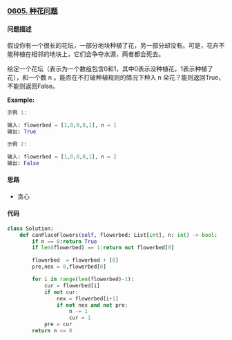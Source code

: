 ### [0605. 种花问题](https://leetcode-cn.com/problems/can-place-flowers/)

#### 问题描述
假设你有一个很长的花坛，一部分地块种植了花，另一部分却没有。可是，花卉不能种植在相邻的地块上，它们会争夺水源，两者都会死去。

给定一个花坛（表示为一个数组包含0和1，其中0表示没种植花，1表示种植了花），和一个数 n 。能否在不打破种植规则的情况下种入 n 朵花？能则返回True，不能则返回False。

**Example:**
```python
示例 1:

输入: flowerbed = [1,0,0,0,1], n = 1
输出: True
```
```python
示例 2:

输入: flowerbed = [1,0,0,0,1], n = 2
输出: False
```

#### 思路
- 贪心

#### 代码

```python
class Solution:
    def canPlaceFlowers(self, flowerbed: List[int], n: int) -> bool:
        if n == 0:return True
        if len(flowerbed) == 1:return not flowerbed[0]

        flowerbed  = flowerbed + [0]
        pre,nex = 0,flowerbed[0]

        for i in range(len(flowerbed)-1):
            cur = flowerbed[i]
            if not cur:
                nex = flowerbed[i+1]
                if not nex and not pre:
                    n -= 1
                    cur = 1
            pre = cur
        return n <= 0
```